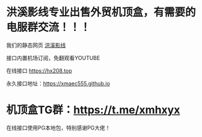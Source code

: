 # 洪溪影线专业出售外贸机顶盒，有需要的电服群交流！！！
我们的静态网页  <a href="https://xmaec555.github.io/ind.html">洪溪影线</a>

接口内置机场订阅，免翻观看YOUTUBE  

在线接口  https://hx208.top   

永久接口地址：https://xmaec555.github.io

# 机顶盒TG群：https://t.me/xmhxyx

在线接口使用PG本地包，特别感谢PG大佬！
